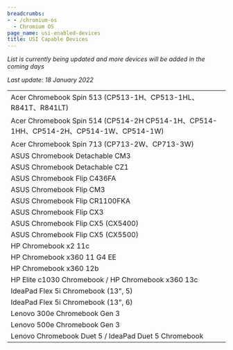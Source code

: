 ```yaml
---
breadcrumbs:
- - /chromium-os
  - Chromium OS
page_name: usi-enabled-devices
title: USI Capable Devices
---
```


*List is currently being updated and more devices will be added in the coming days*

*Last update: 18 January 2022*

<table>
<tr>
<td>Acer Chromebook Spin 513 (CP513-1H、CP513-1HL、R841T、R841LT)</td>

</tr>
<tr>

<td>Acer Chromebook Spin 514 (CP514-2H CP514-1H、CP514-1HH、CP514-2H、CP514-1W、CP514-1W)</td>

</tr>
<tr>

<td>Acer Chromebook Spin 713 (CP713-2W、CP713-3W)</td>

</tr>
<tr>

<td>ASUS Chromebook Detachable CM3</td>

</tr>
<tr>

<td>ASUS Chromebook Detachable CZ1</td>

</tr>
<tr>

<td>ASUS Chromebook Flip C436FA</td>

</tr>
<tr>

<td>ASUS Chromebook Flip CM3</td>

</tr>
<tr>

<td>ASUS Chromebook Flip CR1100FKA</td>

</tr>
<tr>

<td>ASUS Chromebook Flip CX3</td>

</tr>
<tr>

<td>ASUS Chromebook Flip CX5 (CX5400)</td>

</tr>
<tr>

<td>ASUS Chromebook Flip CX5 (CX5500)</td>

</tr>
<tr>

<td>HP Chromebook x2 11c</td>

</tr>
<tr>

<td>HP Chromebook x360 11 G4 EE</td>

</tr>
<tr>

<td>HP Chromebook x360 12b</td>

</tr>
<tr>

<td>HP Elite c1030 Chromebook / HP Chromebook x360 13c</td>

</tr>
<tr>

<td>IdeaPad Flex 5i Chromebook (13", 5)</td>

</tr>
<tr>

<td>IdeaPad Flex 5i Chromebook (13", 6)</td>

</tr>
<tr>

<td>Lenovo 300e Chromebook Gen 3</td>

</tr>
<tr>

<td>Lenovo 500e Chromebook Gen 3</td>

</tr>
<tr>

<td>Lenovo Chromebook Duet 5 / IdeaPad Duet 5 Chromebook</td>

</tr>
</table>
